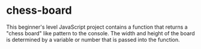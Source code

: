 # chess-board
This beginner's level JavaScript project contains a function that returns a "chess board" like pattern to the console. The width and height of the board is determined by a variable or number that is passed into the function.
